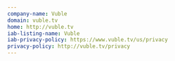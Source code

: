 ```yaml
---
company-name: Vuble
domain: vuble.tv
home: http://vuble.tv
iab-listing-name: Vuble
iab-privacy-policy: https://www.vuble.tv/us/privacy
privacy-policy: http://vuble.tv/privacy
---
```




